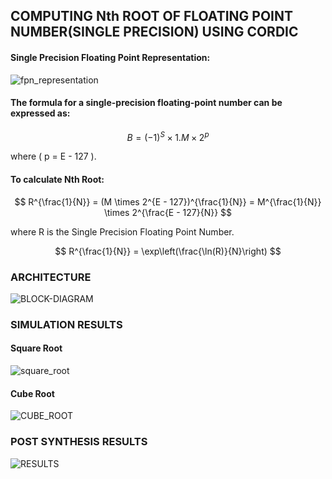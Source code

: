 ## COMPUTING Nth ROOT OF FLOATING POINT NUMBER(SINGLE PRECISION) USING CORDIC 
#### Single Precision Floating Point Representation:

![fpn_representation](https://github.com/user-attachments/assets/e4b5715b-d29b-40d3-a0f8-23893379a29d)


#### The formula for a single-precision floating-point number can be expressed as:

$$
B = (-1)^S \times 1.M \times 2^p
$$

where \( p = E - 127 \).

#### To calculate Nth Root:

$$
R^{\frac{1}{N}} = (M \times 2^{E - 127})^{\frac{1}{N}} = M^{\frac{1}{N}} \times 2^{\frac{E - 127}{N}}
$$

where R is the Single Precision Floating Point Number.

$$
R^{\frac{1}{N}} = \exp\left(\frac{\ln(R)}{N}\right)
$$

### ARCHITECTURE

![BLOCK-DIAGRAM](https://github.com/user-attachments/assets/ea194546-a137-4027-90d2-1b62f5c7e27b)


### SIMULATION RESULTS

#### Square Root

![square_root](https://github.com/user-attachments/assets/4345e23c-1f63-4df0-b72f-1c2eec3c92bb)

#### Cube Root

![CUBE_ROOT](https://github.com/user-attachments/assets/7311444b-d5ff-47fe-b4a9-df2cbdf93110)

### POST SYNTHESIS RESULTS

![RESULTS](https://github.com/user-attachments/assets/d76ae4d0-cda9-4b72-868e-eda537c073d0)



